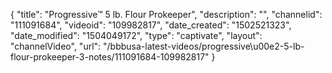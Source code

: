 {
    "title": "Progressive&trade; 5 lb. Flour Prokeeper",
    "description": "",
    "channelid": "111091684",
    "videoid": "109982817",
    "date_created": "1502521323",
    "date_modified": "1504049172",
    "type": "captivate",
    "layout": "channelVideo",
    "url": "\/bbbusa-latest-videos\/progressive\u00e2-5-lb-flour-prokeeper-3-notes\/111091684-109982817"
}